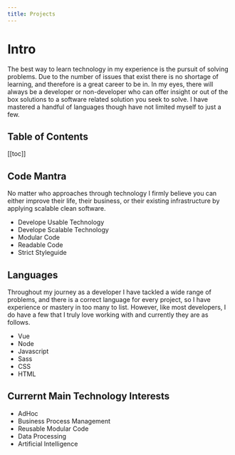 ```yaml
---
title: Projects
---
```


# Intro

The best way to learn technology in my experience is the pursuit of solving problems. Due to the number of issues that exist there is no shortage of learning, and therefore is a great career to be in. In my eyes, there will always be a developer or non-developer who can offer insight or out of the box solutions to a software related solution you seek to solve. I have mastered a handful of languages though have not limited myself to just a few.

## Table of Contents

[[toc]]

## Code Mantra

No matter who approaches through technology I firmly believe you can either improve their life, their business, or their existing infrastructure by applying scalable clean software.

- Develope Usable Technology
- Develope Scalable Technology
- Modular Code
- Readable Code
- Strict Styleguide

## Languages

Throughout my journey as a developer I have tackled a wide range of problems, and there is a correct language for every project, so I have experience or mastery in too many to list. However, like most developers, I do have a few that I truly love working with and currently they are as follows.

- Vue
- Node
- Javascript
- Sass
- CSS
- HTML

## Currernt Main Technology Interests

- AdHoc
- Business Process Management
- Reusable Modular Code
- Data Processing
- Artificial Intelligence
